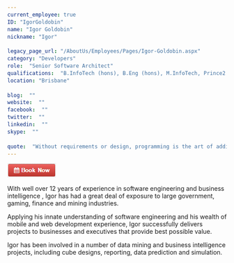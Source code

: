 ```yaml
---
current_employee: true
ID: "IgorGoldobin"
name: "Igor Goldobin"
nickname: "Igor"

legacy_page_url: "/AboutUs/Employees/Pages/Igor-Goldobin.aspx"
category: "Developers"
role:  "Senior Software Architect"
qualifications:  "B.InfoTech (hons), B.Eng (hons), M.InfoTech, Prince2 Practitioner, MCPD"
location: "Brisbane"

blog:  ""
website:  ""
facebook:  ""
twitter:  ""
linkedin:  ""
skype:  ""

quote:  "Without requirements or design, programming is the art of adding bugs to an empty text file."
---
```


 [![BookNow.png](./Images/Bio/BookNow.png)](http://veethere.com/With/IgorGoldobin) 


With well over 12 years of experience in software engineering and business intelligence , Igor has had a great deal of exposure to large government, gaming, finance and mining industries. 

Applying his innate understanding of software engineering and his wealth of mobile and web development experience, Igor successfully delivers projects to businesses and executives that provide best possible value.   

Igor has been involved in a number of data mining and business intelligence projects, including cube designs, reporting, data prediction and simulation.  
